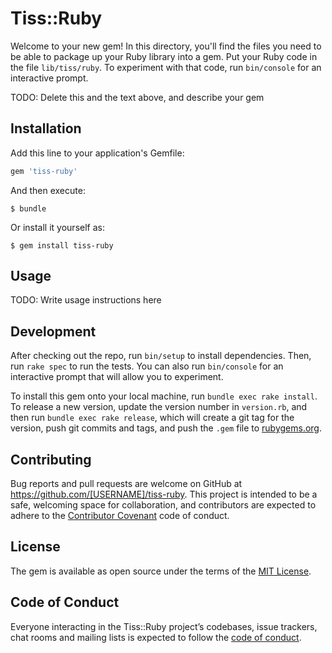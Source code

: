 # Tiss::Ruby

Welcome to your new gem! In this directory, you'll find the files you need to be able to package up your Ruby library into a gem. Put your Ruby code in the file `lib/tiss/ruby`. To experiment with that code, run `bin/console` for an interactive prompt.

TODO: Delete this and the text above, and describe your gem

## Installation

Add this line to your application's Gemfile:

```ruby
gem 'tiss-ruby'
```

And then execute:

    $ bundle

Or install it yourself as:

    $ gem install tiss-ruby

## Usage

TODO: Write usage instructions here

## Development

After checking out the repo, run `bin/setup` to install dependencies. Then, run `rake spec` to run the tests. You can also run `bin/console` for an interactive prompt that will allow you to experiment.

To install this gem onto your local machine, run `bundle exec rake install`. To release a new version, update the version number in `version.rb`, and then run `bundle exec rake release`, which will create a git tag for the version, push git commits and tags, and push the `.gem` file to [rubygems.org](https://rubygems.org).

## Contributing

Bug reports and pull requests are welcome on GitHub at https://github.com/[USERNAME]/tiss-ruby. This project is intended to be a safe, welcoming space for collaboration, and contributors are expected to adhere to the [Contributor Covenant](http://contributor-covenant.org) code of conduct.

## License

The gem is available as open source under the terms of the [MIT License](https://opensource.org/licenses/MIT).

## Code of Conduct

Everyone interacting in the Tiss::Ruby project’s codebases, issue trackers, chat rooms and mailing lists is expected to follow the [code of conduct](https://github.com/[USERNAME]/tiss-ruby/blob/master/CODE_OF_CONDUCT.md).
